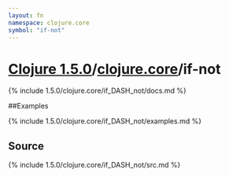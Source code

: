 ```yaml
---
layout: fn
namespace: clojure.core
symbol: "if-not"
---
```


# [Clojure 1.5.0](../../)/[clojure.core](../)/if-not

{% include 1.5.0/clojure.core/if_DASH_not/docs.md %}

##Examples

{% include 1.5.0/clojure.core/if_DASH_not/examples.md %}
## Source
{% include 1.5.0/clojure.core/if_DASH_not/src.md %}

